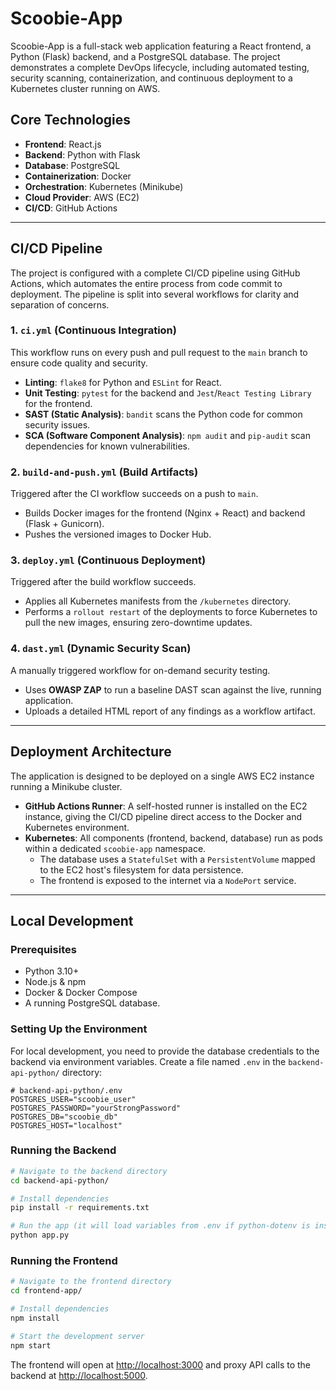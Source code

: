 # Scoobie-App

Scoobie-App is a full-stack web application featuring a React frontend, a Python (Flask) backend, and a PostgreSQL database. The project demonstrates a complete DevOps lifecycle, including automated testing, security scanning, containerization, and continuous deployment to a Kubernetes cluster running on AWS.

## Core Technologies

- **Frontend**: React.js
- **Backend**: Python with Flask
- **Database**: PostgreSQL
- **Containerization**: Docker
- **Orchestration**: Kubernetes (Minikube)
- **Cloud Provider**: AWS (EC2)
- **CI/CD**: GitHub Actions

---

## CI/CD Pipeline

The project is configured with a complete CI/CD pipeline using GitHub Actions, which automates the entire process from code commit to deployment. The pipeline is split into several workflows for clarity and separation of concerns.

### 1. `ci.yml` (Continuous Integration)

This workflow runs on every push and pull request to the `main` branch to ensure code quality and security.

- **Linting**: `flake8` for Python and `ESLint` for React.
- **Unit Testing**: `pytest` for the backend and `Jest`/`React Testing Library` for the frontend.
- **SAST (Static Analysis)**: `bandit` scans the Python code for common security issues.
- **SCA (Software Component Analysis)**: `npm audit` and `pip-audit` scan dependencies for known vulnerabilities.

### 2. `build-and-push.yml` (Build Artifacts)

Triggered after the CI workflow succeeds on a push to `main`.

- Builds Docker images for the frontend (Nginx + React) and backend (Flask + Gunicorn).
- Pushes the versioned images to Docker Hub.

### 3. `deploy.yml` (Continuous Deployment)

Triggered after the build workflow succeeds.

- Applies all Kubernetes manifests from the `/kubernetes` directory.
- Performs a `rollout restart` of the deployments to force Kubernetes to pull the new images, ensuring zero-downtime updates.

### 4. `dast.yml` (Dynamic Security Scan)

A manually triggered workflow for on-demand security testing.

- Uses **OWASP ZAP** to run a baseline DAST scan against the live, running application.
- Uploads a detailed HTML report of any findings as a workflow artifact.

---

## Deployment Architecture

The application is designed to be deployed on a single AWS EC2 instance running a Minikube cluster.

- **GitHub Actions Runner**: A self-hosted runner is installed on the EC2 instance, giving the CI/CD pipeline direct access to the Docker and Kubernetes environment.
- **Kubernetes**: All components (frontend, backend, database) run as pods within a dedicated `scoobie-app` namespace.
  - The database uses a `StatefulSet` with a `PersistentVolume` mapped to the EC2 host's filesystem for data persistence.
  - The frontend is exposed to the internet via a `NodePort` service.

---

## Local Development

### Prerequisites

- Python 3.10+
- Node.js & npm
- Docker & Docker Compose
- A running PostgreSQL database.

### Setting Up the Environment

For local development, you need to provide the database credentials to the backend via environment variables. Create a file named `.env` in the `backend-api-python/` directory:

```env
# backend-api-python/.env
POSTGRES_USER="scoobie_user"
POSTGRES_PASSWORD="yourStrongPassword"
POSTGRES_DB="scoobie_db"
POSTGRES_HOST="localhost"
```

### Running the Backend

```bash
# Navigate to the backend directory
cd backend-api-python/

# Install dependencies
pip install -r requirements.txt

# Run the app (it will load variables from .env if python-dotenv is installed)
python app.py
```

### Running the Frontend

```bash
# Navigate to the frontend directory
cd frontend-app/

# Install dependencies
npm install

# Start the development server
npm start
```

The frontend will open at [http://localhost:3000](http://localhost:3000) and proxy API calls to the backend at [http://localhost:5000](http://localhost:5000).
